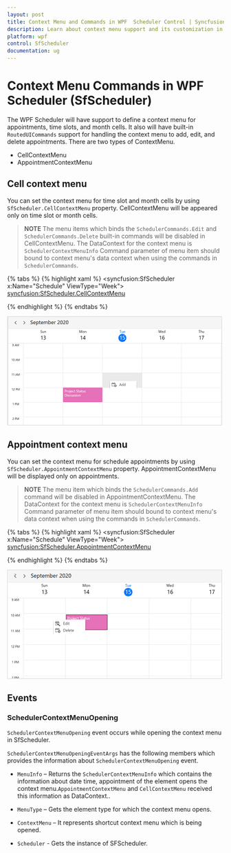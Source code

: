 ```yaml
---
layout: post
title: Context Menu and Commands in WPF  Scheduler Control | Syncfusion
description: Learn about context menu support and its customization in Syncfusion WPF Scheduler (SfScheduler) control and more details. 
platform: wpf
control: SfScheduler
documentation: ug
---
```


# Context Menu Commands in WPF Scheduler (SfScheduler)

The WPF Scheduler will have support to define a context menu for appointments, time slots, and month cells. It also will have built-in `RoutedUICommands` support for handling the context menu to add, edit, and delete appointments. There are two types of ContextMenu.

* CellContextMenu
* AppointmentContextMenu

## Cell context menu

You can set the context menu for time slot and month cells by using `SfScheduler.CellContextMenu` property. CellContextMenu will be appeared only on time slot or month cells.

>**NOTE**
The menu items which binds the `SchedulerCommands.Edit` and `SchedulerCommands.Delete` built-in commands will be disabled in CellContextMenu.
The DataContext for the context menu is `SchedulerContextMenuInfo` Command parameter of menu item should bound to context menu's data context when using the commands in `SchedulerCommands`.

{% tabs %}
{% highlight xaml %}
<syncfusion:SfScheduler x:Name="Schedule" ViewType="Week">
<syncfusion:SfScheduler.CellContextMenu>
<ContextMenu>
<MenuItem Command="{Binding Source={x:Static Member=syncfusion:SchedulerCommands.Add}}" CommandParameter ="{Binding}" CommandTarget="{Binding ElementName=Schedule}" Header="Add">
</MenuItem>
</ContextMenu>
</syncfusion:SfScheduler.CellContextMenu>
</syncfusion:SfScheduler>

{% endhighlight %}
{% endtabs %}

![Cell ContextMenu in WPF Scheduler](ContextMenu/CellContextMenu.png)

## Appointment context menu

You can set the context menu for schedule appointments by using `SfScheduler.AppointmentContextMenu` property. AppointmentContextMenu will be displayed only on appointments.

>**NOTE**
The menu item which binds the `SchedulerCommands.Add` command will be disabled in AppointmentContextMenu.
The DataContext for the context menu is `SchedulerContextMenuInfo` Command parameter of menu item should bound to context menu's data context when using the commands in `SchedulerCommands`.

{% tabs %}
{% highlight xaml %}
<syncfusion:SfScheduler x:Name="Schedule" ViewType="Week">
<syncfusion:SfScheduler.AppointmentContextMenu>
<ContextMenu>
<MenuItem Command="{Binding Source={x:Static Member=syncfusion:SchedulerCommands.Edit}}"
                    CommandParameter ="{Binding}" CommandTarget="{Binding ElementName=Schedule}"
                    Header="Edit">
</MenuItem>
<MenuItem Command="{Binding Source={x:Static Member=syncfusion:SchedulerCommands.Delete}}"
CommandParameter ="{Binding}"
Header="Delete">
</MenuItem>
</ContextMenu>
</syncfusion:SfScheduler.AppointmentContextMenu>
</syncfusion:SfScheduler>

{% endhighlight %}
{% endtabs %}

![Appointment ContextMenu in WPF Scheduler](ContextMenu/AppointmentContextMenu.png)

## Events

### SchedulerContextMenuOpening

`SchedulerContextMenuOpening` event occurs while opening the context menu in SfScheduler. 

`SchedulerContextMenuOpeningEventArgs` has the following members which provides the information about `SchedulerContextMenuOpening` event.

* `MenuInfo` – Returns the `SchedulerContextMenuInfo` which contains the information about date time, appointment of the element opens the context menu.`AppointmentContextMenu` and `CellContextMenu` received this information as DataContext.. 

* `MenuType` – Gets the element type for which the context menu opens.

* `ContextMenu` – It represents shortcut context menu which is being opened.

* `Scheduler` - Gets the instance of SFScheduler.
